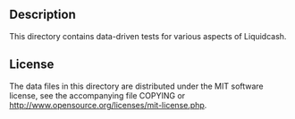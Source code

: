 Description
------------

This directory contains data-driven tests for various aspects of Liquidcash.

License
--------

The data files in this directory are distributed under the MIT software
license, see the accompanying file COPYING or
http://www.opensource.org/licenses/mit-license.php.

